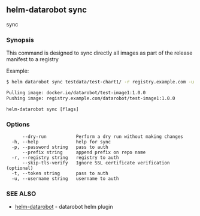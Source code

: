 ## helm-datarobot sync

sync

### Synopsis



This command is designed to sync directly all images as part of the release manifest to a registry

Example:
```sh
$ helm datarobot sync testdata/test-chart1/ -r registry.example.com -u reg_username -p reg_password

Pulling image: docker.io/datarobot/test-image1:1.0.0
Pushing image: registry.example.com/datarobot/test-image1:1.0.0

```

```
helm-datarobot sync [flags]
```

### Options

```
      --dry-run           Perform a dry run without making changes
  -h, --help              help for sync
  -p, --password string   pass to auth
      --prefix string     append prefix on repo name
  -r, --registry string   registry to auth
      --skip-tls-verify   Ignore SSL certificate verification (optional)
  -t, --token string      pass to auth
  -u, --username string   username to auth
```

### SEE ALSO

* [helm-datarobot](helm-datarobot.md)	 - datarobot helm plugin

